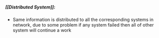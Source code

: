 ##### [[Distributed System]]:
* Same information is distributed to all the corresponding systems in network, due to some problem if any system failed then all of other system will continue a work